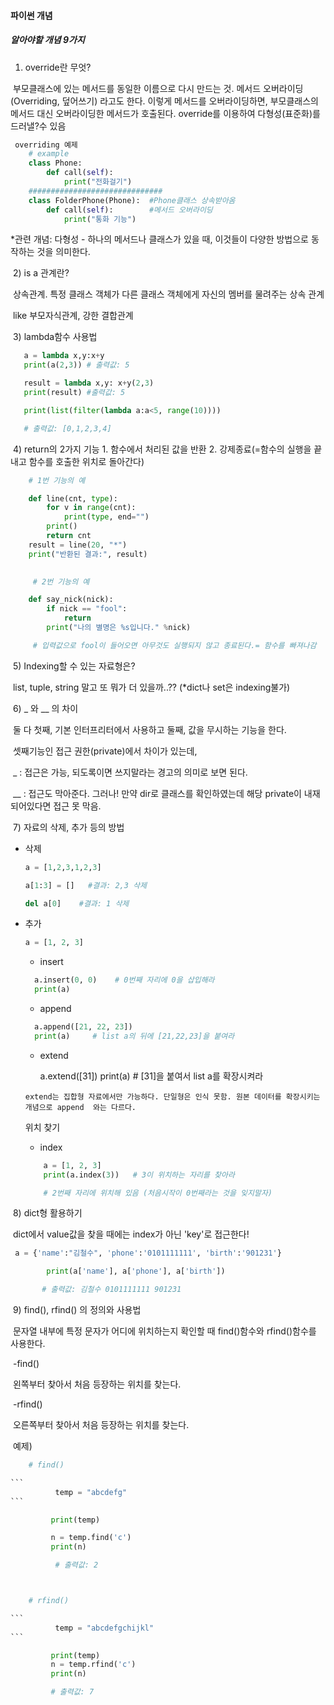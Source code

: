 #### 파이썬 개념

##### 알아야할 개념 9가지

  1) override란 무엇?

​         부모클래스에 있는 메서드를 동일한 이름으로 다시 만드는 것. 메서드 오버라이딩(Overriding, 덮어쓰기) 라고도 한다. 이렇게 메서드를 오버라이딩하면, 부모클래스의 메서드 대신 오버라이딩한 메서드가 호출된다. override를 이용하여 다형성(표준화)를 드러낼?수 있음

```python
 overriding 예제
    # example
    class Phone:
        def call(self):
            print("전화걸기")
    ##############################
    class FolderPhone(Phone):  #Phone클래스 상속받아옴
        def call(self):        #메서드 오버라이딩
            print("통화 기능")
```

  *관련 개념: 다형성 - 하나의 메서드나 클래스가 있을 때, 이것들이 다양한 방법으로 동작하는 것을 의미한다.



​     2) is a 관계란?

​         상속관계. 특정 클래스 객체가 다른 클래스 객체에게 자신의 멤버를 물려주는 상속 관계

​        like 부모자식관계, 강한 결합관계 

​    3) lambda함수 사용법

```python
   a = lambda x,y:x+y
   print(a(2,3)) # 출력값: 5

   result = lambda x,y: x+y(2,3)
   print(result) #출력값: 5

   print(list(filter(lambda a:a<5, range(10))))

   # 출력값: [0,1,2,3,4]
```



​    4) return의 2가지 기능
             1. 함수에서 처리된 값을 반환
             2.  강제종료(=함수의 실행을 끝내고 함수를 호출한 위치로 돌아간다)

```python
    # 1번 기능의 예

​    def line(cnt, type):                 
​        for v in range(cnt):
​            print(type, end="")
​        print()
​        return cnt
​    result = line(20, "*")    
​    print("반환된 결과:", result)
​    

     # 2번 기능의 예

​    def say_nick(nick):
​        if nick == "fool":
​            return
​        print("나의 별명은 %s입니다." %nick)

     # 입력값으로 fool이 들어오면 아무것도 실행되지 않고 종료된다.= 함수를 빠져나감
```

   

​     5) Indexing할 수 있는 자료형은?

​          list, tuple, string 말고 또 뭐가 더 있을까..??  (*dict나 set은 indexing불가)



​     6) _ 와 __ 의 차이

​       둘 다 첫째, 기본 인터프리터에서 사용하고  둘째, 값을 무시하는 기능을 한다.

​       셋째기능인 접근 권한(private)에서 차이가 있는데,

​       _ : 접근은 가능, 되도록이면 쓰지말라는 경고의 의미로 보면 된다.

​       __ : 접근도 막아준다. 그러나! 만약 dir로 클래스를 확인하였는데 해당 private이 내재되어있다면 접근 못 막음.



​     7) 자료의 삭제, 추가 등의 방법

   - 삭제

     ```python
     a = [1,2,3,1,2,3]
     
     a[1:3] = []   #결과: 2,3 삭제
     
     del a[0]    #결과: 1 삭제
     ```

     

- 추가

  ```python
  a = [1, 2, 3]
  ```

  - insert

  ```python
    a.insert(0, 0)    # 0번째 자리에 0을 삽입해라
    print(a)
  ```

  - append

  ```python
    a.append([21, 22, 23])
    print(a)     # list a의 뒤에 [21,22,23]을 붙여라
  ```

  - extend

    a.extend([31])
    print(a)    # [31]을 붙여서 list a를 확장시켜라

  ```
  extend는 집합형 자료에서만 가능하다. 단일형은 인식 못함. 원본 데이터를 확장시키는 개념으로 append  와는 다르다.
  ```

  

  위치 찾기

  - index

  ```python
      a = [1, 2, 3]
      print(a.index(3))   # 3이 위치하는 자리를 찾아라
  
      # 2번째 자리에 위치해 있음 (처음시작이 0번째라는 것을 잊지말자)
  ```

  

​     8)  dict형 활용하기

​       dict에서 value값을 찾을 때에는 index가 아닌 'key'로 접근한다!

```python
 a = {'name':"김철수", 'phone':'0101111111', 'birth':'901231'}

​        print(a['name'], a['phone'], a['birth']) 

​       # 출력값: 김철수 0101111111 901231
```



​    9) find(), rfind() 의 정의와 사용법

​        문자열 내부에 특정 문자가 어디에 위치하는지 확인할 때 find()함수와 rfind()함수를 사용한다.

​        -find()

​           왼쪽부터 찾아서 처음 등장하는 위치를 찾는다.

​        -rfind()

​           오른쪽부터 찾아서 처음 등장하는 위치를 찾는다.



​        예제)

~~~python
    # find()

```
          temp = "abcdefg"
```

​         print(temp)

​         n = temp.find('c')
​         print(n)

          # 출력값: 2



​    # rfind()

```
          temp = "abcdefgchijkl"
```

​         print(temp)
​         n = temp.rfind('c')
​         print(n)

​         # 출력값: 7
~~~

